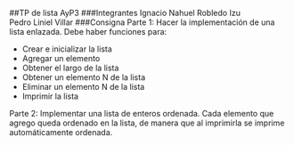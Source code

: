 ##TP de lista AyP3
###Integrantes
Ignacio Nahuel Robledo Izu<br>
Pedro Liniel Villar
###Consigna
Parte 1:
Hacer la implementación de una lista enlazada.
Debe haber funciones para:
* Crear e inicializar la lista
* Agregar un elemento
* Obtener el largo de la lista
* Obtener un elemento N de la lista
* Eliminar un elemento N de la lista
* Imprimir la lista

Parte 2:
Implementar una lista de enteros ordenada. Cada elemento que agrego queda ordenado
en la lista, de manera que al imprimirla se imprime automáticamente ordenada.
